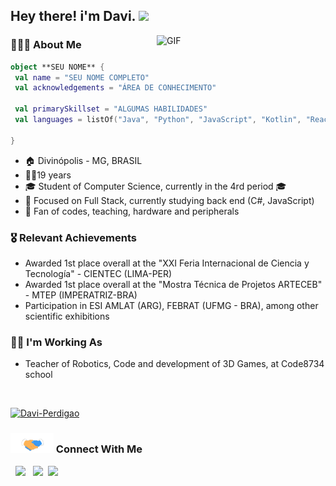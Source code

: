 <h2> Hey there! i'm Davi. <img src="https://github.com/souvikguria98/souvikguria98/blob/master/Hi.gif" width="25"></h2>
<img align="right" alt="GIF" src=https://github.com/rajput2107/rajput2107/blob/master/Assets/Developer.gif?raw=true" width="270"/>
                                                                                                                                
<h3> 👨🏻‍💻 About Me </h3>
                                                                                                                                
```kotlin
object **SEU NOME** {
 val name = "SEU NOME COMPLETO"
 val acknowledgements = "ÁREA DE CONHECIMENTO"
 
 val primarySkillset = "ALGUMAS HABILIDADES"
 val languages = listOf("Java", "Python", "JavaScript", "Kotlin", "React") 

}
```
- 🏠 Divinópolis - MG, BRASIL
- 👱‍♂️19 years
- 🎓 Student of Computer Science, currently in the 4rd period 🎓
- 🎯 Focused on Full Stack, currently studying back end (C#, JavaScript)
- 📄 Fan of codes, teaching, hardware and peripherals

### 🎖️ Relevant Achievements
- Awarded 1st place overall at the "XXI Feria Internacional de Ciencia y Tecnología" - CIENTEC (LIMA-PER)
- Awarded 1st place overall at the "Mostra Técnica de Projetos ARTECEB" - MTEP (IMPERATRIZ-BRA)
- Participation in ESI AMLAT (ARG), FEBRAT (UFMG - BRA), among other scientific exhibitions

### 👨‍🏫 I'm Working As
- Teacher of Robotics, Code and development of 3D Games, at Code8734 school
<br>
                                                                       
[![Davi-Perdigao](https://github-readme-stats.vercel.app/api/top-langs/?username=Davi-Perdigao&hide=html&layout=compact&theme=tokyonight)](https://github.com/Davi-Perdigao/)                                                                       
<h3> <img src="https://github.com/SatYu26/SatYu26/blob/master/Assets/Handshake.gif" height="32px"> Connect With Me  </h3>
<p align="center">
 

&nbsp; <a href="https://www.instagram.com/daviperdigao_/" target="_blank" rel="noopener noreferrer"><img src="https://img.icons8.com/plasticine/100/000000/instagram-new.png" width="50" /></a>  &nbsp; <a href="https://www.linkedin.com/in/davi-ventura-cardoso-perdigao-5292051b7/" target="_blank" rel="noopener noreferrer"><img src="https://img.icons8.com/plasticine/100/000000/linkedin.png" width="50" /></a>&nbsp; <a href="mailto:davivcperdigao@gmail.com" target="_blank" rel="noopener noreferrer"><img src="https://img.icons8.com/plasticine/100/000000/gmail.png"  width="50" /></a>
</p>


